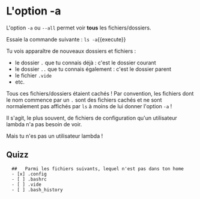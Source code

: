 # L'option -a

L'option `-a`  ou `--all` permet voir **tous** les fichiers/dossiers.

Essaie la commande suivante : `ls -a`{{execute}}

Tu vois apparaître de nouveaux dossiers et fichiers :

* le dossier `.` que tu connais déjà : c'est le dossier courant
* le dossier `..` que tu connais également : c'est le dossier parent
* le fichier `.vide`
* etc.

Tous ces fichiers/dossiers étaient cachés !
Par convention, les fichiers dont le nom commence par un `.` sont des fichiers
cachés et ne sont normalement pas affichés par `ls` à moins de lui donner l'option `-a` !

Il s'agit, le plus souvent, de fichiers de configuration qu'un utilisateur lambda n'a pas besoin de voir.

Mais tu n'es pas un utilisateur lambda !


## Quizz
```{quizdown} 
  ##   Parmi les fichiers suivants, lequel n'est pas dans ton home  
  - [x] .config
  - [ ] .bashrc
  - [ ] .vide
  - [ ] .bash_history
